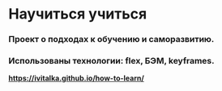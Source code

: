 # Научиться учиться
### Проект о подходах к обучению и саморазвитию.
### Использованы технологии: flex, БЭМ, keyframes.

**https://ivitalka.github.io/how-to-learn/**

